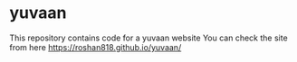 # yuvaan
This repository contains code for a yuvaan website
You can check the site from <a herf="https://roshan818.github.io/yuvaan/"> here </a>
https://roshan818.github.io/yuvaan/
